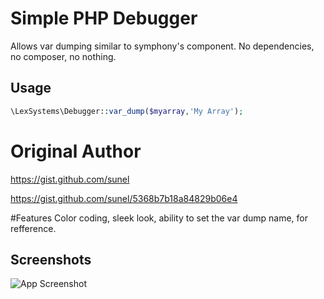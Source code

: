 # Simple PHP Debugger
Allows var dumping similar to symphony's component. No dependencies, no composer, no nothing.

## Usage

```php
\LexSystems\Debugger::var_dump($myarray,'My Array');
```

# Original Author
https://gist.github.com/sunel

https://gist.github.com/sunel/5368b7b18a84829b06e4

#Features
Color coding, sleek look, ability to set the var dump name, for refference.

## Screenshots

![App Screenshot](https://i.ibb.co/82rLPHB/Capture.png)
